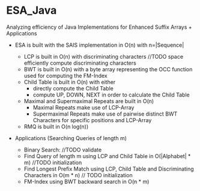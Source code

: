 # ESA_Java

Analyzing efficiency of Java Implementations for Enhanced Suffix Arrays + Applications

- ESA is built with the SAIS implementation in O(n) with n=|Sequence|

  - LCP is built in O(n) with discriminating characters //TODO space efficiently compute discriminating characters
  - BWT is built in O(n) with a byte array representing the OCC function used for computing the FM-Index
  - Child Table is built in O(n) with either
    - directly compute the Child Table
    - compute UP, DOWN, NEXT in order to calculate the Child Table
  - Maximal and Supermaximal Repeats are built in O(n)
    - Maximal Repeats make use of LCP-Array
    - Supermaximal Repeats make use of pairwise distinct BWT Characters for specific positions and LCP-Array
  - RMQ is built in O(n log(n))

- Applications (Searching Queries of length m)

  - Binary Search: //TODO validate
  - Find Query of length m using LCP and Child Table in O(|Alphabet| * m) //TODO initialization
  - Find Longest Prefix Match using LCP, Child Table and Discriminating Characters in O(m * n) // TODO initialization
  - FM-Index using BWT backward search in O(n * m)
